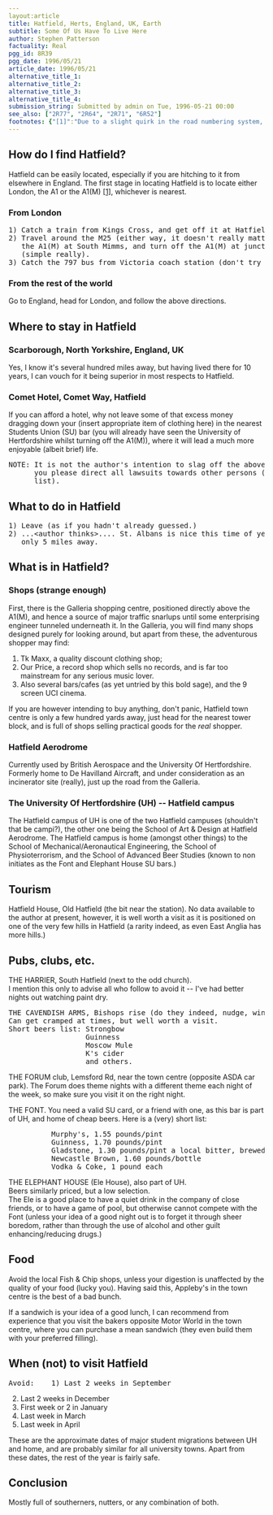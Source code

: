 ```yaml
---
layout:article
title: Hatfield, Herts, England, UK, Earth
subtitle: Some Of Us Have To Live Here
author: Stephen Patterson
factuality: Real
pgg_id: 8R39
pgg_date: 1996/05/21
article_date: 1996/05/21
alternative_title_1: 
alternative_title_2: 
alternative_title_3: 
alternative_title_4: 
submission_string: Submitted by admin on Tue, 1996-05-21 00:00
see_also: ["2R77", "2R64", "2R71", "6R52"]
footnotes: {"[1]":"Due to a slight quirk in the road numbering system, the A1(M) is the same as the A1"}
---
```

<div>
<h2>How do I find Hatfield?</h2>
<p>Hatfield can be easily located, especially if you are hitching to it from elsewhere in England. The first stage in locating Hatfield is to locate either London, the A1 or the A1(M) <a href="#footnotes.1" class="footnote-link">[1]</a>, whichever is nearest.</p>
<h3>From London</h3>
<pre>
1) Catch a train from Kings Cross, and get off it at Hatfield station.
2) Travel around the M25 (either way, it doesn't really matter).  Leave on
   the A1(M) at South Mimms, and turn off the A1(M) at junction 3
   (simple really).
3) Catch the 797 bus from Victoria coach station (don't try this on Sundays)
</pre>
<h3>From the rest of the world</h3>
<p>Go to England, head for London, and follow the above directions.</p>
<h2>Where to stay in Hatfield</h2>
<h3>Scarborough, North Yorkshire, England, UK</h3>
<p>Yes, I know it's several hundred miles away, but having lived there for 10 years, I can vouch for it being superior in most respects to Hatfield.</p>
<h3>Comet Hotel, Comet Way, Hatfield</h3>
<p>If you can afford a hotel, why not leave some of that excess money dragging down your (insert appropriate item of clothing here) in the nearest Students Union (SU) bar (you will already have seen the University of Hertfordshire whilst turning off the A1(M)), where it will lead a much more enjoyable (albeit brief) life.</p>
<pre>
NOTE: It is not the author's intention to slag off the above hotel, so could
      you please direct all lawsuits towards other persons (e-mail me for a
      list).
</pre>
<h2>What to do in Hatfield</h2>
<pre>
1) Leave (as if you hadn't already guessed.)
2) ...&lt;author thinks&gt;.... St. Albans is nice this time of year, and it is
   only 5 miles away.
</pre>
<h2>What is in Hatfield?</h2>
<h3>Shops (strange enough)</h3>
<p>First, there is the Galleria shopping centre, positioned directly above the A1(M), and hence a source of major traffic snarlups until some enterprising engineer tunneled underneath it. In the Galleria, you will find many shops designed purely for looking around, but apart from these, the adventurous shopper may find:</p>
<ol>
<li value="1">Tk Maxx, a quality discount clothing shop;</li>
<li value="2">Our Price, a record shop which sells no records, and is far too mainstream for any serious music lover.</li>
<li value="3">Also several bars/cafes (as yet untried by this bold sage), and the 9 screen UCI cinema.</li>
</ol>
<p>If you are however intending to buy anything, don't panic, Hatfield town centre is only a few hundred yards away, just head for the nearest tower block, and is full of shops selling practical goods for the <em>real</em> shopper.</p>
<h3>Hatfield Aerodrome</h3>
<p>Currently used by British Aerospace and the University Of Hertfordshire. Formerly home to De Havilland Aircraft, and under consideration as an incinerator site (really), just up the road from the Galleria.</p>
<h3>The University Of Hertfordshire (UH) -- Hatfield campus</h3>
<p>The Hatfield campus of UH is one of the two Hatfield campuses (shouldn't that be campi?), the other one being the School of Art &amp; Design at Hatfield Aerodrome. The Hatfield campus is home (amongst other things) to the School of Mechanical/Aeronautical Engineering, the School of Physioterrorism, and the School of Advanced Beer Studies (known to non initiates as the Font and Elephant House SU bars.)</p>
<h2>Tourism</h2>
<p>Hatfield House, Old Hatfield (the bit near the station). No data available to the author at present, however, it is well worth a visit as it is positioned on one of the very few hills in Hatfield (a rarity indeed, as even East Anglia has more hills.)</p>
<h2>Pubs, clubs, etc.</h2>
<p>THE HARRIER, South Hatfield (next to the odd church).<br>
I mention this only to advise all who follow to avoid it -- I've had better nights out watching paint dry.</p>
<pre>
THE CAVENDISH ARMS, Bishops rise (do they indeed, nudge, wink, say n'more.)
Can get cramped at times, but well worth a visit.
Short beers list: Strongbow
                  Guinness
                  Moscow Mule
                  K's cider
                  and others.
</pre>
<p>THE FORUM club, Lemsford Rd, near the town centre (opposite ASDA car park). The Forum does theme nights with a different theme each night of the week, so make sure you visit it on the right night.</p>
<p>THE FONT. You need a valid SU card, or a friend with one, as this bar is part of UH, and home of cheap beers. Here is a (very) short list:</p>
<pre>
          Murphy's, 1.55 pounds/pint
          Guinness, 1.70 pounds/pint
          Gladstone, 1.30 pounds/pint a local bitter, brewed in nearby
          Newcastle Brown, 1.60 pounds/bottle                      \Hertford
          Vodka &amp; Coke, 1 pound each
</pre>
<p>THE ELEPHANT HOUSE (Ele House), also part of UH.<br>
Beers similarly priced, but a low selection.<br>
The Ele is a good place to have a quiet drink in the company of close friends, or to have a game of pool, but otherwise cannot compete with the Font (unless your idea of a good night out is to forget it through sheer boredom, rather than through the use of alcohol and other guilt enhancing/reducing drugs.)</p>
<h2>Food</h2>
<p>Avoid the local Fish &amp; Chip shops, unless your digestion is unaffected by the quality of your food (lucky you). Having said this, Appleby's in the town centre is the best of a bad bunch.</p>
<p>If a sandwich is your idea of a good lunch, I can recommend from experience that you visit the bakers opposite Motor World in the town centre, where you can purchase a mean sandwich (they even build them with your preferred filling).</p>
<h2>When (not) to visit Hatfield</h2>
<pre>
Avoid:    1) Last 2 weeks in September
</pre>
<ol>
<li value="2">Last 2 weeks in December</li>
<li value="3">First week or 2 in January</li>
<li value="4">Last week in March</li>
<li value="5">Last week in April</li>
</ol>
<p>These are the approximate dates of major student migrations between UH and home, and are probably similar for all university towns. Apart from these dates, the rest of the year is fairly safe.</p>
<h2>Conclusion</h2>
<p>Mostly full of southerners, nutters, or any combination of both.</p>
</div>
